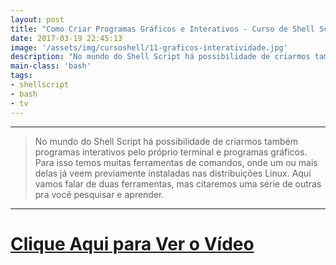 ```yaml
---
layout: post
title: "Como Criar Programas Gráficos e Interativos - Curso de Shell Script"
date: 2017-03-19 22:45:13
image: '/assets/img/cursoshell/11-graficos-interatividade.jpg'
description: "No mundo do Shell Script há possibilidade de criarmos também programas interativos pelo próprio terminal e programas gráficos."
main-class: 'bash'
tags:
- shellscript
- bash
- tv
---
```


***

> No mundo do Shell Script há possibilidade de criarmos também programas interativos pelo próprio terminal e programas gráficos. Para isso temos muitas ferramentas de comandos, onde um ou mais delas já veem previamente instaladas nas distribuições Linux. Aqui vamos falar de duas ferramentas, mas citaremos uma série de outras pra você pesquisar e aprender.

***


# [Clique Aqui para Ver o Vídeo](https://www.youtube.com/watch?v=2gUIoUWHZMg)

